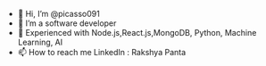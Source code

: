 - 👋 Hi, I’m @picasso091
- 👀 I’m a software developer
- 🌱 Experienced with Node.js,React.js,MongoDB, Python, Machine Learning, AI
- 📫 How to reach me LinkedIn : Rakshya Panta


